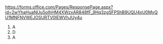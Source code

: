 
https://forms.office.com/Pages/ResponsePage.aspx?id=2wYhaHuaNUu5oIhHM4XWzxAR848fF_9Hq3zgSFPShB9UQU4xU0MyQU1MNFNVWEJOSURTV0lEWVhJUy4u

1. A
2. D
3. A
